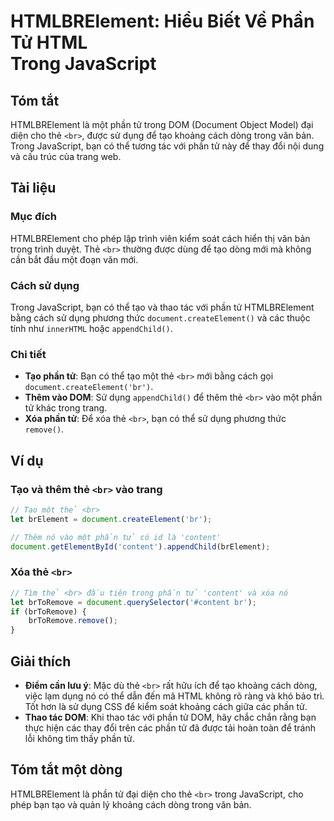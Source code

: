 <!--
Meta Description: # HTMLBRElement: Hiểu Biết Về Phần Tử HTML <br> Trong JavaScript ## Tóm tắt HTMLBRElement là một phần tử trong DOM (Document Object Model) đại diện ch...
Meta Keywords: phần, thẻ, trong, tạo, cách
-->

# HTMLBRElement: Hiểu Biết Về Phần Tử HTML <br> Trong JavaScript

## Tóm tắt
HTMLBRElement là một phần tử trong DOM (Document Object Model) đại diện cho thẻ `<br>`, được sử dụng để tạo khoảng cách dòng trong văn bản. Trong JavaScript, bạn có thể tương tác với phần tử này để thay đổi nội dung và cấu trúc của trang web.

## Tài liệu
### Mục đích
HTMLBRElement cho phép lập trình viên kiểm soát cách hiển thị văn bản trong trình duyệt. Thẻ `<br>` thường được dùng để tạo dòng mới mà không cần bắt đầu một đoạn văn mới.

### Cách sử dụng
Trong JavaScript, bạn có thể tạo và thao tác với phần tử HTMLBRElement bằng cách sử dụng phương thức `document.createElement()` và các thuộc tính như `innerHTML` hoặc `appendChild()`.

### Chi tiết
- **Tạo phần tử**: Bạn có thể tạo một thẻ `<br>` mới bằng cách gọi `document.createElement('br')`.
- **Thêm vào DOM**: Sử dụng `appendChild()` để thêm thẻ `<br>` vào một phần tử khác trong trang.
- **Xóa phần tử**: Để xóa thẻ `<br>`, bạn có thể sử dụng phương thức `remove()`.

## Ví dụ
### Tạo và thêm thẻ `<br>` vào trang
```javascript
// Tạo một thẻ <br>
let brElement = document.createElement('br');

// Thêm nó vào một phần tử có id là 'content'
document.getElementById('content').appendChild(brElement);
```

### Xóa thẻ `<br>`
```javascript
// Tìm thẻ <br> đầu tiên trong phần tử 'content' và xóa nó
let brToRemove = document.querySelector('#content br');
if (brToRemove) {
    brToRemove.remove();
}
```

## Giải thích
- **Điểm cần lưu ý**: Mặc dù thẻ `<br>` rất hữu ích để tạo khoảng cách dòng, việc lạm dụng nó có thể dẫn đến mã HTML không rõ ràng và khó bảo trì. Tốt hơn là sử dụng CSS để kiểm soát khoảng cách giữa các phần tử.
- **Thao tác DOM**: Khi thao tác với phần tử DOM, hãy chắc chắn rằng bạn thực hiện các thay đổi trên các phần tử đã được tải hoàn toàn để tránh lỗi không tìm thấy phần tử.
  
## Tóm tắt một dòng
HTMLBRElement là phần tử đại diện cho thẻ `<br>` trong JavaScript, cho phép bạn tạo và quản lý khoảng cách dòng trong văn bản.